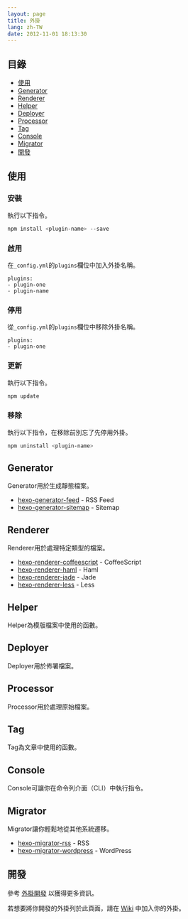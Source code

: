 ```yaml
---
layout: page
title: 外掛
lang: zh-TW
date: 2012-11-01 18:13:30
---
```


## 目錄

- [使用](#usage)
- [Generator](#generator)
- [Renderer](#renderer)
- [Helper](#helper)
- [Deployer](#deployer)
- [Processor](#processor)
- [Tag](#tag)
- [Console](#console)
- [Migrator](#migrator)
- [開發](#development)

<a id="usage"></a>
## 使用

### 安裝

執行以下指令。

``` bash
npm install <plugin-name> --save
```

### 啟用

在`_config.yml`的`plugins`欄位中加入外掛名稱。

``` plain
plugins:
- plugin-one
- plugin-name
```

### 停用

從`_config.yml`的`plugins`欄位中移除外掛名稱。

``` plain
plugins:
- plugin-one
```

### 更新

執行以下指令。

``` bash
npm update
```

### 移除

執行以下指令，在移除前別忘了先停用外掛。

``` bash
npm uninstall <plugin-name>
```

<a id="generator"></a>
## Generator

Generator用於生成靜態檔案。

- [hexo-generator-feed] - RSS Feed
- [hexo-generator-sitemap] - Sitemap

<a id="renderer"></a>
## Renderer

Renderer用於處理特定類型的檔案。

- [hexo-renderer-coffeescript] - CoffeeScript
- [hexo-renderer-haml] - Haml
- [hexo-renderer-jade] - Jade
- [hexo-renderer-less] - Less

<a id="helper"></a>
## Helper

Helper為模版檔案中使用的函數。

<a id="deployer"></a>
## Deployer

Deployer用於佈署檔案。

<a id="processor"></a>
## Processor

Processor用於處理原始檔案。

<a id="tag"></a>
## Tag

Tag為文章中使用的函數。

<a id="console"></a>
## Console

Console可讓你在命令列介面（CLI）中執行指令。

<a id="migrator"></a>
## Migrator

Migrator讓你輕鬆地從其他系統遷移。

- [hexo-migrator-rss] - RSS
- [hexo-migrator-wordpress] - WordPress

<a id="development"></a>
## 開發

參考 [外掛開發](../docs/plugin-development.html) 以獲得更多資訊。

若想要將你開發的外掛列於此頁面，請在 [Wiki] 中加入你的外掛。

[hexo-generator-feed]: https://github.com/tommy351/hexo-plugins/tree/master/generator/feed
[hexo-generator-sitemap]: https://github.com/tommy351/hexo-plugins/tree/master/generator/sitemap
[hexo-renderer-coffeescript]: https://github.com/tommy351/hexo-plugins/tree/master/renderer/coffeescript
[hexo-renderer-haml]: https://github.com/tommy351/hexo-plugins/tree/master/renderer/haml
[hexo-renderer-jade]: https://github.com/tommy351/hexo-plugins/tree/master/renderer/jade
[hexo-renderer-less]: https://github.com/tommy351/hexo-plugins/tree/master/renderer/less
[hexo-migrator-rss]: https://github.com/tommy351/hexo-plugins/tree/master/migrator/rss
[hexo-migrator-wordpress]: https://github.com/tommy351/hexo-plugins/tree/master/migrator/wordpress
[Wiki]: https://github.com/tommy351/hexo/wiki/Plugins